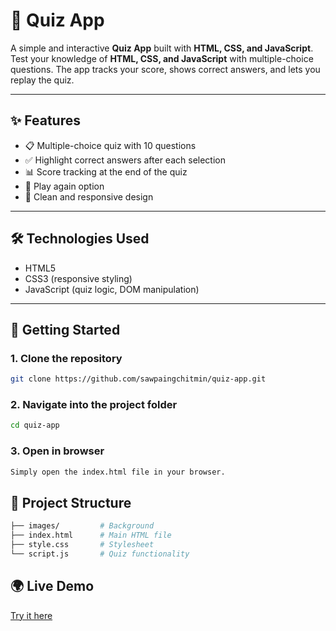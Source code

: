 # 🧩 Quiz App

A simple and interactive **Quiz App** built with **HTML, CSS, and JavaScript**.  
Test your knowledge of **HTML, CSS, and JavaScript** with multiple-choice questions. The app tracks your score, shows correct answers, and lets you replay the quiz.

---

## ✨ Features
- 📋 Multiple-choice quiz with 10 questions  
- ✅ Highlight correct answers after each selection  
- 📊 Score tracking at the end of the quiz  
- 🔄 Play again option  
- 🎨 Clean and responsive design  

---

## 🛠️ Technologies Used
- HTML5
- CSS3 (responsive styling)
- JavaScript (quiz logic, DOM manipulation)

---

## 🚀 Getting Started

### 1. Clone the repository
```bash
git clone https://github.com/sawpaingchitmin/quiz-app.git
```

### 2. Navigate into the project folder
```bash
cd quiz-app
```

### 3. Open in browser
```bash
Simply open the index.html file in your browser.
```

## 📂 Project Structure
``` bash
├── images/         # Background
├── index.html      # Main HTML file
├── style.css       # Stylesheet
└── script.js       # Quiz functionality      
```

## 🌍 Live Demo
[Try it here](https://quiz-app-onav.onrender.com/)  